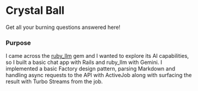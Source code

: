 # Crystal Ball
Get all your burning questions answered here!

### Purpose
I came across the [ruby_llm](https://github.com/crmne/ruby_llm) gem and I wanted to explore its AI capabilities, so I built a basic chat app with Rails and ruby_llm with Gemini.
I implemented a basic Factory design pattern, parsing Markdown and handling async requests to the API with ActiveJob along with surfacing the result with Turbo Streams from the job.

